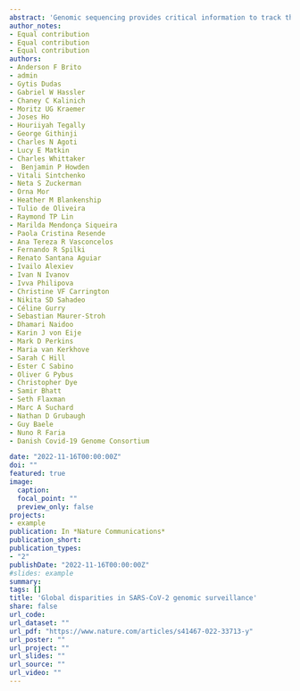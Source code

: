 ```yaml
---
abstract: 'Genomic sequencing provides critical information to track the evolution and spread of SARS-CoV-2, optimize molecular tests, treatments and vaccines, and guide public health responses. To investigate the spatiotemporal heterogeneity in the global SARS-CoV-2 genomic surveillance, we estimated the impact of sequencing intensity and turnaround times (TAT) on variant detection in 167 countries. Most countries submit genomes> 21 days after sample collection, and 77% of low and middle income countries sequenced< 0.5% of their cases. We found that sequencing at least 0.5% of the cases, with a TAT< 21 days, could be a benchmark for SARS-CoV-2 genomic surveillance efforts. Socioeconomic inequalities substantially impact our ability to quickly detect SARS-CoV-2 variants, and undermine the global pandemic preparedness.' 
author_notes:
- Equal contribution
- Equal contribution
- Equal contribution
authors:
- Anderson F Brito
- admin
- Gytis Dudas
- Gabriel W Hassler
- Chaney C Kalinich
- Moritz UG Kraemer
- Joses Ho
- Houriiyah Tegally
- George Githinji
- Charles N Agoti
- Lucy E Matkin
- Charles Whittaker
-  Benjamin P Howden
- Vitali Sintchenko
- Neta S Zuckerman
- Orna Mor
- Heather M Blankenship
- Tulio de Oliveira
- Raymond TP Lin
- Marilda Mendonça Siqueira
- Paola Cristina Resende
- Ana Tereza R Vasconcelos
- Fernando R Spilki
- Renato Santana Aguiar
- Ivailo Alexiev
- Ivan N Ivanov
- Ivva Philipova
- Christine VF Carrington
- Nikita SD Sahadeo
- Céline Gurry
- Sebastian Maurer-Stroh
- Dhamari Naidoo
- Karin J von Eije
- Mark D Perkins
- Maria van Kerkhove
- Sarah C Hill
- Ester C Sabino
- Oliver G Pybus
- Christopher Dye
- Samir Bhatt
- Seth Flaxman
- Marc A Suchard
- Nathan D Grubaugh
- Guy Baele
- Nuno R Faria
- Danish Covid-19 Genome Consortium

date: "2022-11-16T00:00:00Z"
doi: ""
featured: true
image:
  caption: 
  focal_point: ""
  preview_only: false
projects:
- example
publication: In *Nature Communications*
publication_short:
publication_types:
- "2"
publishDate: "2022-11-16T00:00:00Z"
#slides: example
summary:
tags: []
title: 'Global disparities in SARS-CoV-2 genomic surveillance'
share: false
url_code: 
url_dataset: ""
url_pdf: "https://www.nature.com/articles/s41467-022-33713-y"
url_poster: ""
url_project: ""
url_slides: ""
url_source: ""
url_video: ""
---
```


